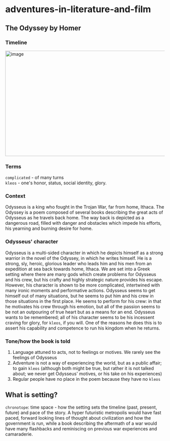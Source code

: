 # adventures-in-literature-and-film
## The Odyssey by Homer  
### Timeline
<img width="1005" height="333" alt="image" src="https://github.com/user-attachments/assets/00e5daa8-5b6b-436b-a507-1889a4c7bd35" />

### Terms
`complicated` - of many turns  
`kleos` - one's honor, status, social identity, glory.  
### Context
Odysseus is a king who fought in the Trojan War, far from home, Ithaca. The Odyssey is a poem composed of several books describing the great acts of Odysseus as he travels back home. The way back is depicted as a dangerous road, filled with danger and obstacles which impede his efforts, his yearning and burning desire for home. 
### Odysseus' character
Odysseus is a multi-sided character in which he depicts himself as a strong warrior in the novel of the Odyssey, in which he writes himself. He is a strong, sly, heroic, glorious leader who leads him and his men from an expedition at sea back towards home, Ithaca. We are set into a Greek setting where there are many gods which create problems for Odysseus and his crew, but his crafty and highly strategic nature provides his escape. However, his character is shown to be more complicated, intertwined with many ironic moments and performative actions. Odysseus seems to get himself out of many situations, but he seems to put him and his crew in those situations in the first place. He seems to perform for his crew: in that he motivates his crew through his emotion, but all of the passion seems to be not an outpouring of true heart but as a means for an end. Odysseus wants to be remembered; all of his character seems to be his incessent craving for glory, for `kleos`, if you will. One of the reasons he does this is to assert his capability and competence to run his kingdom when he returns.  
### Tone/how the book is told
1. Language attuned to acts, not to feelings or motives. We rarely see the feelings of Odysseus
2. Adventure is not a way of experiencing the world, but as a public affair; to gain `kleos` (although both might be true, but rather it is not talked about; we never get Odysseus' motives, or his take on his experiences)
3. Regular people have no place in the poem because they have no `kleos`

## What is setting?
`chronotope`: time space - how the setting sets the timeline (past, present, future) and pace of the story. A hyper futuristic metropolis would have fast paced, forward looking lines of thought about civilization and how the government is run, while a book describing the aftermath of a war would have many flashbacks and reminiscing on previous war experiences and camaraderie.   
